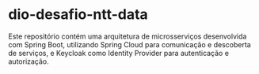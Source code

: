 # dio-desafio-ntt-data
Este repositório contém uma arquitetura de microsserviços desenvolvida com Spring Boot, utilizando Spring Cloud para comunicação e descoberta de serviços, e Keycloak como Identity Provider para autenticação e autorização.
